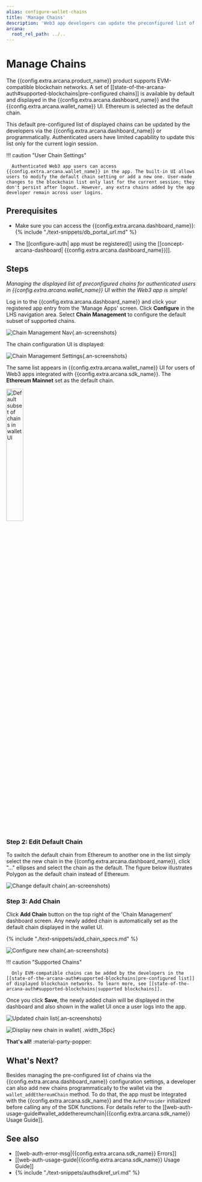 ```yaml
---
alias: configure-wallet-chains
title: 'Manage Chains'
description: 'Web3 app developers can update the preconfigured list of supported blockchains shown out of the box in the wallet and assign one of the chains as the default chain.'
arcana:
  root_rel_path: ../..
---
```


# Manage Chains

The {{config.extra.arcana.product_name}} product supports EVM-compatible blockchain networks. A set of [[state-of-the-arcana-auth#supported-blockchains|pre-configured chains]] is available by default and displayed in the {{config.extra.arcana.dashboard_name}} and the {{config.extra.arcana.wallet_name}} UI. Ethereum is selected as the default chain.

This default pre-configured list of displayed chains can be updated by the developers via the {{config.extra.arcana.dashboard_name}} or programmatically. Authenticated users have limited capability to update this list only for the current login session.

!!! caution "User Chain Settings"

      Authenticated Web3 app users can access {{config.extra.arcana.wallet_name}} in the app. The built-in UI allows users to modify the default chain setting or add a new one. User-made changes to the blockchain list only last for the current session; they don't persist after logout. However, any extra chains added by the app developer remain across user logins.

## Prerequisites

* Make sure you can access the {{config.extra.arcana.dashboard_name}}: {% include "./text-snippets/db_portal_url.md" %}

* The [[configure-auth| app must be registered]] using the [[concept-arcana-dashboard| {{config.extra.arcana.dashboard_name}}]].

## Steps

*Managing the displayed list of preconfigured chains for authenticated users in {{config.extra.arcana.wallet_name}} UI within the Web3 app is simple!*

Log in to the {{config.extra.arcana.dashboard_name}} and click your registered app entry from the 'Manage Apps' screen. Click **Configure** in the LHS navigation area. Select **Chain Management** to configure the default subset of supported chains.

![Chain Management Nav](/img/an_db_chains_mngt_nav.png){.an-screenshots}

The chain configuration UI is displayed:

![Chain Management Settings](/img/an_db_chain_mngt_options.png){.an-screenshots}

The same list appears in {{config.extra.arcana.wallet_name}} UI for users of Web3 apps integrated with {{config.extra.arcana.sdk_name}}. The **Ethereum Mainnet** set as the default chain.

<img src="/img/an_db_default_subset_wallet_chains.gif" width="30%" alt="Default subset of chains in wallet UI"/>

### Step 2: Edit Default Chain

To switch the default chain from Ethereum to another one in the list simply select the new chain in the {{config.extra.arcana.dashboard_name}}, click "..." ellipses and select the chain as the default. The figure below illustrates Polygon as the default chain instead of Ethereum.

![Change default chain](/img/an_db_set_default_chain.gif){.an-screenshots}

### Step 3: Add Chain

Click **Add Chain** button on the top right of the 'Chain Management' dashboard screen. Any newly added chain is automatically set as the default chain displayed in the wallet UI.

{% include "./text-snippets/add_chain_specs.md" %}

![Configure new chain](/img/an_db_configure_new_chain.gif){.an-screenshots}

!!! caution "Supported Chains"

      Only EVM-compatible chains can be added by the developers in the [[state-of-the-arcana-auth#supported-blockchains|pre-configured list]] of displayed blockchain networks. To learn more, see [[state-of-the-arcana-auth#supported-blockchains|supported blockchains]].

Once you click **Save**, the newly added chain will be displayed in the dashboard and also shown in the wallet UI once a user logs into the app.

![Updated chain list](/img/an_db_view_updated_chain_list_polygon.png){.an-screenshots}

![Display new chain in wallet](/img/an_db_config_new_chain_show_wallet.gif){ .width_35pc}

**That's all!** :material-party-popper:

## What's Next?

Besides managing the pre-configured list of chains via the {{config.extra.arcana.dashboard_name}} configuration settings, a developer can also add new chains programmatically to the wallet via the `wallet_addEthereumChain` method. To do that, the app must be integrated with the {{config.extra.arcana.sdk_name}} and the `AuthProvider` initialized before calling any of the SDK functions. For details refer to the [[web-auth-usage-guide#wallet_addethereumchain|{{config.extra.arcana.sdk_name}} Usage Guide]].

## See also

* [[web-auth-error-msg|{{config.extra.arcana.sdk_name}} Errors]]
* [[web-auth-usage-guide|{{config.extra.arcana.sdk_name}} Usage Guide]]
* {% include "./text-snippets/authsdkref_url.md" %}
